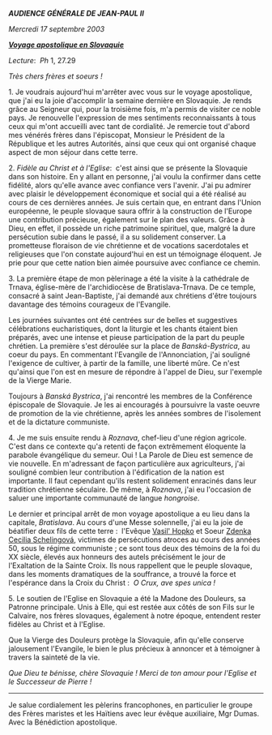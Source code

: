 ***AUDIENCE GÉNÉRALE DE JEAN-PAUL II***

*Mercredi 17 septembre 2003*

***[Voyage apostolique en Slovaquie](/content/john-paul-ii/fr/travels/sub_index2003/trav_slovakia-2003.html)***

*Lecture*:  *Ph* 1, 27.29

*Très chers frères et soeurs !*

1. Je voudrais aujourd'hui m'arrêter avec vous sur le voyage apostolique, que j'ai eu la joie d'accomplir la semaine dernière en Slovaquie. Je rends grâce au Seigneur qui, pour la troisième fois, m'a permis de visiter ce noble pays. Je renouvelle l'expression de mes sentiments reconnaissants à tous ceux qui m'ont accueilli avec tant de cordialité. Je remercie tout d'abord mes vénérés frères dans l'épiscopat, Monsieur le Président de la République et les autres Autorités, ainsi que ceux qui ont organisé chaque aspect de mon séjour dans cette terre.

2. *Fidèle au Christ et à l'Eglise*:  c'est ainsi que se présente la Slovaquie dans son histoire. En y allant en personne, j'ai voulu la confirmer dans cette fidélité, alors qu'elle avance avec confiance vers l'avenir. J'ai pu admirer avec plaisir le développement économique et social qui a été réalisé au cours de ces dernières années. Je suis certain que, en entrant dans l'Union européenne, le peuple slovaque saura offrir à la construction de l'Europe une contribution précieuse, également sur le plan des valeurs. Grâce à Dieu, en effet, il possède un riche patrimoine spirituel, que, malgré la dure persécution subie dans le passé, il a su solidement conserver. La prometteuse floraison de vie chrétienne et de vocations sacerdotales et religieuses que l'on constate aujourd'hui en est un témoignage éloquent. Je prie pour que cette nation bien aimée poursuive avec confiance ce chemin.

3. La première étape de mon pèlerinage a été la visite à la cathédrale de Trnava, église-mère de l'archidiocèse de Bratislava-Trnava. De ce temple, consacré à saint Jean-Baptiste, j'ai demandé aux chrétiens d'être toujours davantage des témoins courageux de l'Evangile.

Les journées suivantes ont été centrées sur de belles et suggestives célébrations eucharistiques, dont la liturgie et les chants étaient bien préparés, avec une intense et pieuse participation de la part du peuple chrétien. La première s'est déroulée sur la place de *Banská-Bystrica*, au coeur du pays. En commentant l'Evangile de l'Annonciation, j'ai souligné l'exigence de cultiver, à partir de la famille, une liberté mûre. Ce n'est qu'ainsi que l'on est en mesure de répondre à l'appel de Dieu, sur l'exemple de la Vierge Marie.

Toujours à *Banská Bystrica*, j'ai rencontré les membres de la Conférence épiscopale de Slovaquie. Je les ai encouragés à poursuivre la vaste oeuvre de promotion de la vie chrétienne, après les années sombres de l'isolement et de la dictature communiste.

4. Je me suis ensuite rendu à *Roznava*, chef-lieu d'une région agricole. C'est dans ce contexte qu'a retenti de façon extrêmement éloquente la parabole évangélique du semeur. Oui ! La Parole de Dieu est semence de vie nouvelle. En m'adressant de façon particulière aux agriculteurs, j'ai souligné combien leur contribution à l'édification de la nation est importante. Il faut cependant qu'ils restent solidement enracinés dans leur tradition chrétienne séculaire. De même, à *Roznava*, j'ai eu l'occasion de saluer une importante communauté de langue *hongroise*.

Le dernier et principal arrêt de mon voyage apostolique a eu lieu dans la capitale, *Bratislava*. Au cours d'une Messe solennelle, j'ai eu la joie de béatifier deux fils de cette terre :  l'Evêque [Vasil' Hopko](http://www.vatican.va/news_services/liturgy/saints/ns_lit_doc_20030914_hopko_fr.html) et Soeur [Zdenka Cecilia Schelingová](http://www.vatican.va/news_services/liturgy/saints/ns_lit_doc_20030914_schelingova_fr.html), victimes de persécutions atroces au cours des années 50, sous le régime communiste ; ce sont tous deux des témoins de la foi du XX siècle, élevés aux honneurs des autels précisément le jour de l'Exaltation de la Sainte Croix. Ils nous rappellent que le peuple slovaque, dans les moments dramatiques de la souffrance, a trouvé la force et l'espérance dans la Croix du Christ :  *O Crux, ave spes unica !*

5. Le soutien de l'Eglise en Slovaquie a été la Madone des Douleurs, sa Patronne principale. Unis à Elle, qui est restée aux côtés de son Fils sur le Calvaire, nos frères slovaques, également à notre époque, entendent rester fidèles au Christ et à l'Eglise.

Que la Vierge des Douleurs protège la Slovaquie, afin qu'elle conserve jalousement l'Evangile, le bien le plus précieux à annoncer et à témoigner à travers la sainteté de la vie.

*Que Dieu te bénisse, chère Slovaquie ! Merci de ton amour pour l'Eglise et le Successeur de Pierre !*

***

Je salue cordialement les pèlerins francophones, en particulier le groupe des Frères maristes et les Haïtiens avec leur évêque auxiliaire, Mgr Dumas. Avec la Bénédiction apostolique.